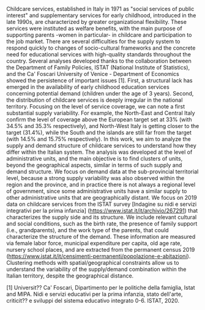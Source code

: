 Childcare services, established in Italy in 1971 as "social services of public interest" and supplementary services for early childhood, introduced in the late 1990s, are characterized by greater organizational flexibility. These services were instituted as welfare benefits, with the main purpose of supporting parents -women in particular- in childcare and participation to the job market. There are several difficulties for the supply system to respond quickly to changes of socio-cultural frameworks and the concrete need for educational services with high-quality standards throughout the country. Several analyses developed thanks to the collaboration between the Department of Family Policies, ISTAT (National Institute of Statistics), and the Ca' Foscari University of Venice - Department of Economics showed the persistence of important issues [1]. First, a structural lack has emerged in the availability of early childhood education services concerning potential demand (children under the age of 3 years). Second, the distribution of childcare services is deeply irregular in the national territory. Focusing on the level of service coverage, we can note a first substantial supply variability. For example, the North-East and Central Italy confirm the level of coverage above the European target set at 33% (with 34.5% and 35.3% respectively), and North-West Italy is getting closer to the target (31.4%), while the South and the islands are still far from the target (with 14.5% and 15.75% respectively). In this work, we aim to analyze the supply and demand structure of childcare services to understand how they differ within the Italian system. The analysis was developed at the level of administrative units, and the main objective is to find clusters of units, beyond the geographical aspects, similar in terms of such supply and demand structure. We focus on demand data at the sub-provincial territorial level, because a strong supply variability was also observed within the region and the province, and in practice there is not always a regional level of government, since some administrative units have a similar supply to other administrative units that are geographically distant. We focus on 2019 data on childcare services from the ISTAT survey [Indagine su nidi e servizi integrativi per la prima infanzia] (https://www.istat.it/it/archivio/267291) that characterizes the supply side and its structure. We include relevant cultural and social conditions, such as the birth rate, the presence of family support (i.e., grandparents), and the work type of the parents, that could characterize the structure of the demand. These information are measured via female labor force, municipal expenditure per capita, old age rate, nursery school places, and are extracted from the permanent census 2019 (https://www.istat.it/it/censimenti-permanenti/popolazione-e-abitazioni). Clustering methods with spatial/geographical constraints allow us to understand the variability of the supply/demand combination within the Italian territory, despite the geographical distance.

[1] Universit?? Ca' Foscari, Dipartimento per le politiche della famiglia, Istat and MIPA. Nidi e servizi educativi per la prima infanzia, stato dell'arte, criticit?? e sviluppi del sistema educativo integrato 0-6. ISTAT, 2020.